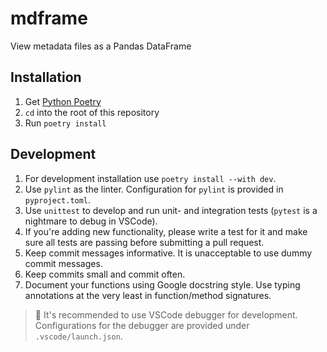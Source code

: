 # mdframe

View metadata files as a Pandas DataFrame

## Installation

1. Get [Python Poetry](https://python-poetry.org/)
2. `cd` into the root of this repository
3. Run `poetry install`

## Development

1. For development installation use `poetry install --with dev`.
2. Use `pylint` as the linter. Configuration for `pylint` is provided in `pyproject.toml`.
3. Use `unittest` to develop and run unit- and integration tests (`pytest` is a nightmare to debug in VSCode).
4. If you're adding new functionality, please write a test for it and make sure all tests are passing before submitting a pull request.
5. Keep commit messages informative. It is unacceptable to use dummy commit messages.
6. Keep commits small and commit often.
7. Document your functions using Google docstring style. Use typing annotations at the very least in function/method signatures.

> 👀 It's recommended to use VSCode debugger for development. Configurations for the debugger are provided under `.vscode/launch.json`.
